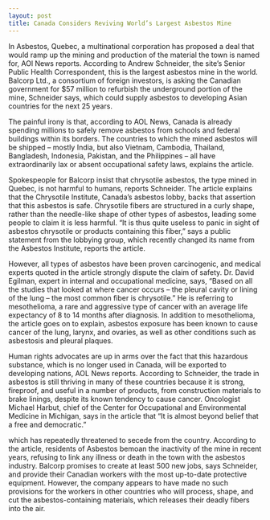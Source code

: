 ```yaml
---
layout: post
title: Canada Considers Reviving World’s Largest Asbestos Mine
---
```

In Asbestos, Quebec, a multinational corporation has proposed a deal that would ramp up the mining and production of the material the town is named for, AOl News reports.  According to Andrew Schneider, the site’s Senior Public Health Correspondent, this is the largest asbestos mine in the world.  Balcorp Ltd., a consortium of foreign investors, is asking the Canadian government for $57 million to refurbish the underground portion of the mine, Schneider says, which could supply asbestos to developing Asian countries for the next 25 years.

The painful irony is that, according to AOL News, Canada is already spending millions to safely remove asbestos from schools and federal buildings within its borders.  The countries to which the mined asbestos will be shipped – mostly India, but also Vietnam, Cambodia, Thailand, Bangladesh, Indonesia, Pakistan, and the Philippines – all have extraordinarily lax or absent occupational safety laws, explains the article.

Spokespeople for Balcorp insist that chrysotile asbestos, the type mined in Quebec, is not harmful to humans, reports Schneider. The article explains that the Chrysotile Institute, Canada’s asbestos lobby, backs that assertion that this asbestos is safe.  Chrysotile fibers are structured in a curly shape, rather than the needle-like shape of other types of asbestos, leading some people to claim it is less harmful.  “It is thus quite useless to panic in sight of asbestos chrysotile or products containing this fiber,” says a public statement from the lobbying group, which recently changed its name from the Asbestos Institute, reports the article.

However, all types of asbestos have been proven carcinogenic, and medical experts quoted in the article strongly dispute the claim of safety.  Dr. David Egilman, expert in internal and occupational medicine, says, “Based on all the studies that looked at where cancer occurs – the pleural cavity or lining of the lung – the most common fiber is chrysotile.”  He is referring to mesothelioma, a rare and aggressive type of cancer with an average life expectancy of 8 to 14 months after diagnosis.  In addition to mesothelioma, the article goes on to explain, asbestos exposure has been known to cause cancer of the lung, larynx, and ovaries, as well as other conditions such as asbestosis and pleural plaques.

Human rights advocates are up in arms over the fact that this hazardous substance, which is no longer used in Canada, will be exported to developing nations, AOL News reports.  According to Schneider, the trade in asbestos is still thriving in many of these countries because it is strong, fireproof, and useful in a number of products, from construction materials to brake linings, despite its known tendency to cause cancer.  Oncologist Michael Harbut, chief of the Center for Occupational and Environmental Medicine in Michigan, says in the article that “It is almost beyond belief that a free and democratic.”

which has repeatedly threatened to secede from the country.  According to the article, residents of Asbestos bemoan the inactivity of the mine in recent years, refusing to link any illness or death in the town with the asbestos industry.  Balcorp promises to create at least 500 new jobs, says Schneider, and provide their Canadian workers with the most up-to-date protective equipment.  However, the company appears to have made no such provisions for the workers in other countries who will process, shape, and cut the asbestos-containing materials, which releases their deadly fibers into the air.
